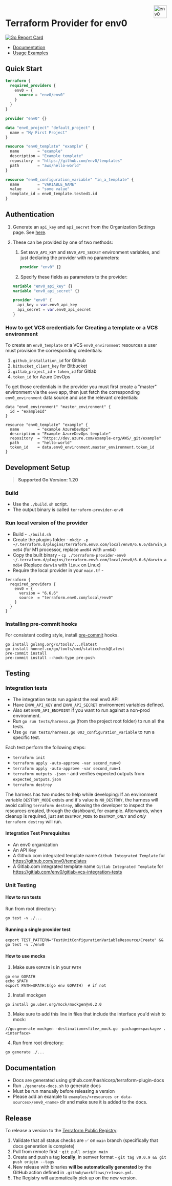 <a href="https://env0.com">
    <img src=".github/env0_logo.svg" alt="env0 logo" title="env0" align="right" height="40" />
</a>

# Terraform Provider for env0

[![Go Report Card](https://goreportcard.com/badge/github.com/env0/terraform-provider-env0)](https://goreportcard.com/report/github.com/env0/terraform-provider-env0)

- [Documentation](https://registry.terraform.io/providers/env0/env0/latest/docs)
- [Usage Examples](https://github.com/env0/terraform-provider-env0/tree/main/examples)

## Quick Start

```terraform
terraform {
  required_providers {
    env0 = {
      source = "env0/env0"
    }
  }
}

provider "env0" {}

data "env0_project" "default_project" {
  name = "My First Project"
}

resource "env0_template" "example" {
  name        = "example"
  description = "Example template"
  repository  = "https://github.com/env0/templates"
  path        = "aws/hello-world"
}

resource "env0_configuration_variable" "in_a_template" {
  name        = "VARIABLE_NAME"
  value       = "some value"
  template_id = env0_template.tested1.id
}
```

## Authentication

1. Generate an `api_key` and `api_secret` from the Organization Settings page.
   See [here](https://developer.env0.com/docs/api/YXBpOjY4Njc2-env0-api#creating-an-api-key).

2. These can be provided by one of two methods:

   1. Set `ENV0_API_KEY` and `ENV0_API_SECRET` environment variables, and just declaring the provider with no parameters:

   ```terraform
      provider "env0" {}
   ```

   2. Specify these fields as parameters to the provider:

   ```terraform
   variable "env0_api_key" {}
   variable "env0_api_secret" {}

   provider "env0" {
     api_key = var.env0_api_key
     api_secret = var.env0_api_secret
   }
   ```

### How to get VCS credentials for Creating a template or a VCS environment

To create an `env0_template` or a VCS `env0_environment` resources a user must provision the corresponding credentials:

1. `github_installation_id` for Github
2. `bitbucket_client_key` for Bitbucket
3. `gitlab_project_id` + `token_id` for Gitlab
4. `token_id` for Azure DevOps

To get those credentials in the provider you must first create a "master" environment via the `env0` app, then just fetch the corresponding `env0_environment` data source and use the relevant credentials:

```
data "env0_environment" "master_environment" {
  id = "exampleId"
}

resource "env0_template" "example" {
  name        = "example AzureDevOps"
  description = "Example AzureDevOps template"
  repository  = "https://dev.azure.com/example-org/AWS/_git/example"
  path        = "hello-world"
  token_id    = data.env0_environment.master_environment.token_id
}
```

## Development Setup

> **Supported Go Version: 1.20**

### Build

- Use the `./build.sh` script.
- The output binary is called `terraform-provider-env0`

### Run local version of the provider

- Build - `./build.sh`
- Create the plugins folder - `mkdir -p ~/.terraform.d/plugins/terraform.env0.com/local/env0/6.6.6/darwin_amd64` (for M1 processor, replace `amd64` with `arm64`)
- Copy the built binary - `cp ./terraform-provider-env0 ~/.terraform.d/plugins/terraform.env0.com/local/env0/6.6.6/darwin_amd64` (Replace `darwin` with `linux` on Linux)
- Require the local provider in your `main.tf` -

```
terraform {
  required_providers {
    env0 = {
      version = "6.6.6"
      source  = "terraform.env0.com/local/env0"
    }
  }
}
```

### Installing pre-commit hooks

For consistent coding style, install [pre-commit](https://pre-commit.com/#install) hooks.

```
go install golang.org/x/tools/...@latest
go install honnef.co/go/tools/cmd/staticcheck@latest
pre-commit install
pre-commit install --hook-type pre-push
```

## Testing

### Integration tests

- The integration tests run against the real env0 API
- Have `ENV0_API_KEY` and `ENV0_API_SECRET` environment variables defined.
- Also set `ENV0_API_ENDPOINT` if you want to run against a non-prod environment.
- Run `go run tests/harness.go` (from the project root folder) to run all the tests.
- Use `go run tests/harness.go 003_configuration_variable` to run a specific test.

Each test perform the following steps:

- `terraform init`
- `terraform apply -auto-approve -var second_run=0`
- `terraform apply -auto-approve -var second_run=1`
- `terraform outputs -json` - and verifies expected outputs from `expected_outputs.json`
- `terraform destroy`

The harness has two modes to help while developing: If an environment variable `DESTROY_MODE` exists and it's value is `NO_DESTROY`, the harness will avoid calling `terraform destroy`, allowing the developer to inspect the resources created, through the dashboard, for example.
Afterwards, when cleanup is required, just set `DESTROY_MODE` to `DESTROY_ONLY` and _only_ `terraform destroy` will run.

#### Integration Test Prerequisites

- An env0 organization
- An API Key
- A Github.com integrated template name `Github Integrated Template` for https://github.com/env0/templates
- A Gitlab.com integrated template name `Gitlab Integrated Template` for https://gitlab.com/env0/gitlab-vcs-integration-tests

### Unit Testing

#### How to run tests

Run from root directory:

```shell
go test -v ./...
```

#### Running a single provider test

```shell
export TEST_PATTERN="TestUnitConfigurationVariableResource/Create" && go test -v ./env0
```

#### How to use mocks

1. Make sure `GOPATH` is in your `PATH`

```shell
go env GOPATH
echo $PATH
export PATH=$PATH:$(go env GOPATH)  # if not
```

2. Install mockgen

```
go install go.uber.org/mock/mockgen@v0.2.0
```

3. Make sure to add this line in files that include the interface you'd wish to mock:

```
//go:generate mockgen -destination=<file>_mock.go -package=<package> . <interface>
```

4. Run from root directory:

```shell
go generate ./...
```

## Documentation

- Docs are generated using github.com/hashicorp/terraform-plugin-docs
- Run `./generate-docs.sh` to generate docs
- Must be run manually before releasing a version
- Please add an example to `examples/<resources or data-sources>/env0_<name>` dir and make sure it is added to the docs.

## Release

To release a version to the [Terraform Public Registry](https://registry.terraform.io/providers/env0/env0/latest?pollNotifications=true):

1. Validate that all status checks are ✅ on `main` branch (specifically that docs generation is complete)
2. Pull from remote first - `git pull origin main`
3. Create and push a tag **locally**, in semver format - `git tag v0.0.9 && git push origin --tags`
4. New release with binaries **will be automatically generated** by the GitHub action defined in `.github/workflows/release.yml`.
5. The Registry will automatically pick up on the new version.
